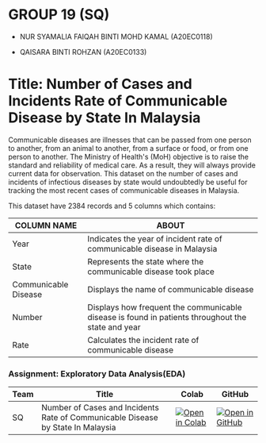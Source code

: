 #  GROUP 19 (SQ)

 - NUR SYAMALIA FAIQAH BINTI MOHD KAMAL (A20EC0118)
   
 - QAISARA BINTI ROHZAN (A20EC0133)
 
 # **Title: Number of Cases and Incidents Rate of Communicable Disease by State In Malaysia**
 
Communicable diseases are illnesses that can be passed from one person to another, from an animal to another, from a surface or food, or from one person to another. The Ministry of Health's (MoH) objective is to raise the standard and reliability of medical care. As a result, they will always provide current data for observation. This dataset on the number of cases and incidents of infectious diseases by state would undoubtedly be useful for tracking the most recent cases of communicable diseases in Malaysia.
 
This dataset have 2384 records and 5 columns which contains:

| COLUMN NAME              |ABOUT                       |
|----------------|-------------------------------|
|Year |Indicates the year of incident rate of communicable disease in Malaysia            | 
|State |Represents the state where the communicable disease took place          |
|Communicable Disease | Displays the name of communicable disease|
|Number | Displays how frequent the communicable disease is found in patients throughout the state and year |
|Rate | Calculates the incident rate of communicable disease |


### Assignment: Exploratory Data Analysis(EDA)


| Team | Title | Colab |  GitHub |
| ----- | ----- | ------ | ------ | 
| SQ | Number of Cases and Incidents Rate of Communicable Disease by State In Malaysia | [![Open in Colab](https://img.shields.io/static/v1?label=&message=Open%20in%20Colab&labelColor=grey&color=blue&logo=google-colab)](https://colab.research.google.com/github/drshahizan/Python_EDA/blob/main/Malaysia%20EDA/SQ/Number_and_Rate_Incidents_of_Communicable_Disease_by_State.ipynb) |[![Open in GitHub](https://img.shields.io/static/v1?label=&message=Open%20in%20GitHub&labelColor=grey&color=blue&logo=github)](https://github.com/drshahizan/Python_EDA/tree/main/Malaysia%20EDA/Pixelated) |
